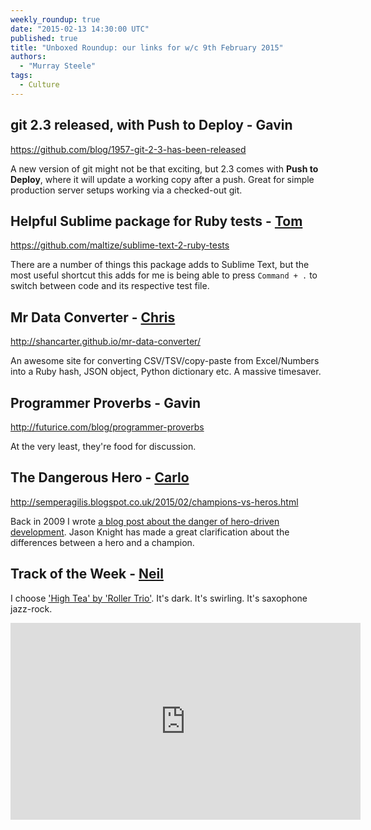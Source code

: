 ```yaml
---
weekly_roundup: true
date: "2015-02-13 14:30:00 UTC"
published: true
title: "Unboxed Roundup: our links for w/c 9th February 2015"
authors:
  - "Murray Steele"
tags:
  - Culture
---
```


## git 2.3 released, with Push to Deploy - Gavin

https://github.com/blog/1957-git-2-3-has-been-released

A new version of git might not be that exciting, but 2.3 comes with **Push to Deploy**, where it will update a working copy after a push. Great for simple production server setups working via a checked-out git.

## Helpful Sublime package for Ruby tests - [Tom](/people#tom-sabin)

https://github.com/maltize/sublime-text-2-ruby-tests

There are a number of things this package adds to Sublime Text, but the most useful shortcut this adds for me is being able to press `Command + .` to switch between code and its respective test file.

## Mr Data Converter - [Chris](/people#chris-carter)

http://shancarter.github.io/mr-data-converter/

An awesome site for converting CSV/TSV/copy-paste from Excel/Numbers into a Ruby hash, JSON object, Python dictionary etc. A massive timesaver.

## Programmer Proverbs - Gavin

http://futurice.com/blog/programmer-proverbs

At the very least, they're food for discussion.

## The Dangerous Hero - [Carlo](/people#carlo-kruger)

http://semperagilis.blogspot.co.uk/2015/02/champions-vs-heros.html

Back in 2009 I wrote [a blog post about the danger of hero-driven development](http://carlokruger.com/?p=35).  Jason Knight has made a great clarification about the differences between a hero and a champion.

## Track of the Week - [Neil](/people#neil-van-beinum)

I choose ['High Tea' by 'Roller Trio'](https://www.youtube.com/watch?v=I_IykuSDMng). It's dark. It's swirling. It's saxophone jazz-rock.

<iframe width="560" height="315" src="https://www.youtube.com/embed/I_IykuSDMng" frameborder="0" allowfullscreen></iframe>
